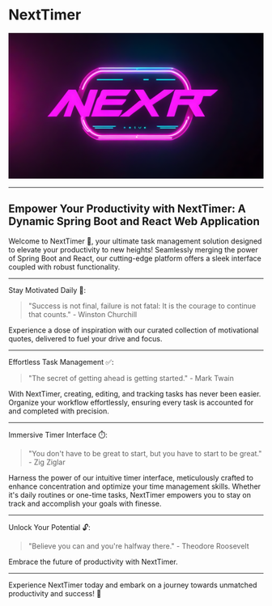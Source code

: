 # NextTimer

![NextTimer Logo](src/main/resources/static/images/bg.png)

---

## Empower Your Productivity with NextTimer: A Dynamic Spring Boot and React Web Application

Welcome to NextTimer 🎉, your ultimate task management solution designed to elevate your productivity to new heights! Seamlessly merging the power of Spring Boot and React, our cutting-edge platform offers a sleek interface coupled with robust functionality.

---

Stay Motivated Daily 💪: 
> "Success is not final, failure is not fatal: It is the courage to continue that counts." - Winston Churchill

Experience a dose of inspiration with our curated collection of motivational quotes, delivered to fuel your drive and focus.

---

Effortless Task Management ✅: 
> "The secret of getting ahead is getting started." - Mark Twain

With NextTimer, creating, editing, and tracking tasks has never been easier. Organize your workflow effortlessly, ensuring every task is accounted for and completed with precision.

---

Immersive Timer Interface ⏱️: 
> "You don't have to be great to start, but you have to start to be great." - Zig Ziglar

Harness the power of our intuitive timer interface, meticulously crafted to enhance concentration and optimize your time management skills. Whether it's daily routines or one-time tasks, NextTimer empowers you to stay on track and accomplish your goals with finesse.

---

Unlock Your Potential 🔓: 
> "Believe you can and you're halfway there." - Theodore Roosevelt

Embrace the future of productivity with NextTimer.

---

Experience NextTimer today and embark on a journey towards unmatched productivity and success! 🚀
